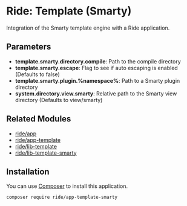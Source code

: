 # Ride: Template (Smarty)

Integration of the Smarty template engine with a Ride application.

## Parameters

* __template.smarty.directory.compile__: Path to the compile directory
* __template.smarty.escape__: Flag to see if auto escaping is enabled (Defaults to false)
* __template.smarty.plugin.%namespace%__: Path to a Smarty plugin directory
* __system.directory.view.smarty__: Relative path to the Smarty view directory (Defaults to view/smarty)

## Related Modules 

- [ride/app](https://github.com/all-ride/ride-app)
- [ride/app-template](https://github.com/all-ride/ride-app-template)
- [ride/lib-template](https://github.com/all-ride/ride-lib-template)
- [ride/lib-template-smarty](https://github.com/all-ride/ride-lib-template-smarty)

## Installation

You can use [Composer](http://getcomposer.org) to install this application.

```
composer require ride/app-template-smarty
```
